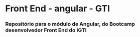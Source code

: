 # Front End - angular - GTI

### Repositório para o módulo de Angular, do Bootcamp desenvolvedor Front End do IGTI
